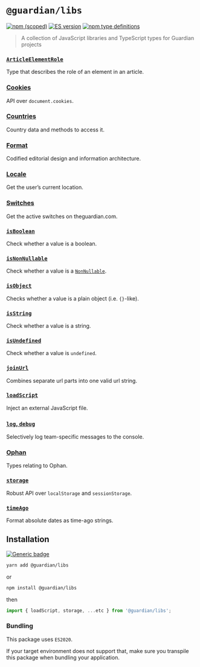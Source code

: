# `@guardian/libs`

[![npm (scoped)](https://img.shields.io/npm/v/@guardian/libs)](https://www.npmjs.com/package/@guardian/libs)
[![ES version](https://badgen.net/badge/ES/2020/cyan)](https://tc39.es/ecma262/2020/)
[![npm type definitions](https://img.shields.io/npm/types/@guardian/libs)](https://www.typescriptlang.org/)

> A collection of JavaScript libraries and TypeScript types for Guardian projects

### [`ArticleElementRole`](./src/ArticleElementRole)

Type that describes the role of an element in an article.

### [Cookies](./src/cookies)

API over `document.cookies`.

### [Countries](./src/countries)

Country data and methods to access it.

### [Format](./src/format)

Codified editorial design and information architecture.

### [Locale](./src/locale)

Get the user’s current location.

### [Switches](./src/getSwitches)

Get the active switches on theguardian.com.

### [`isBoolean`](./src/isBoolean)

Check whether a value is a boolean.

### [`isNonNullable`](./src/isNonNullable)

Check whether a value is a [`NonNullable`](https://www.typescriptlang.org/docs/handbook/utility-types.html#nonnullabletype).

### [`isObject`](./src/isObject)

Checks whether a value is a plain object (i.e. `{}`-like).

### [`isString`](./src/isString)

Check whether a value is a string.

### [`isUndefined`](./src/isUndefined)

Check whether a value is `undefined`.

### [`joinUrl`](./src/joinUrl)

Combines separate url parts into one valid url string.

### [`loadScript`](./src/loadScript)

Inject an external JavaScript file.

### [`log`, `debug`](./src/logger)

Selectively log team-specific messages to the console.

### [Ophan](./src/@types/ophan)

Types relating to Ophan.

### [`storage`](./src/storage)

Robust API over `localStorage` and `sessionStorage`.

### [`timeAgo`](./src/timeAgo)

Format absolute dates as time-ago strings.

## Installation

[![Generic badge](https://img.shields.io/badge/google-chat-259082.svg)](https://chat.google.com/room/AAAAWwBdSMs)

```bash
yarn add @guardian/libs
```

or

```bash
npm install @guardian/libs
```

then

```js
import { loadScript, storage, ...etc } from '@guardian/libs';
```

### Bundling

This package uses `ES2020`.

If your target environment does not support that, make sure you transpile this package when bundling your application.
